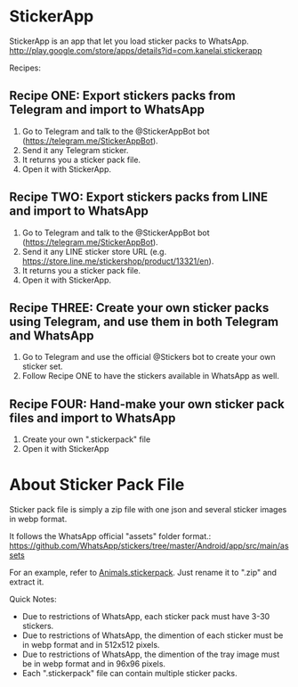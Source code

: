# StickerApp
StickerApp is an app that let you load sticker packs to WhatsApp.
http://play.google.com/store/apps/details?id=com.kanelai.stickerapp

Recipes:

## Recipe ONE: Export stickers packs from Telegram and import to WhatsApp
1. Go to Telegram and talk to the @StickerAppBot bot (https://telegram.me/StickerAppBot).
2. Send it any Telegram sticker.
3. It returns you a sticker pack file.
4. Open it with StickerApp.

## Recipe TWO: Export stickers packs from LINE and import to WhatsApp
1. Go to Telegram and talk to the @StickerAppBot bot (https://telegram.me/StickerAppBot).
2. Send it any LINE sticker store URL (e.g. https://store.line.me/stickershop/product/13321/en).
3. It returns you a sticker pack file.
4. Open it with StickerApp.

## Recipe THREE: Create your own sticker packs using Telegram, and use them in both Telegram and WhatsApp
1. Go to Telegram and use the official @Stickers bot to create your own sticker set.
2. Follow Recipe ONE to have the stickers available in WhatsApp as well.

## Recipe FOUR: Hand-make your own sticker pack files and import to WhatsApp
1. Create your own ".stickerpack" file
2. Open it with StickerApp




About Sticker Pack File
=======================

Sticker pack file is simply a zip file with one json and several sticker images in webp format.

It follows the WhatsApp official "assets" folder format.:
https://github.com/WhatsApp/stickers/tree/master/Android/app/src/main/assets

For an example, refer to [Animals.stickerpack](Animals.stickerpack). Just rename it to ".zip" and extract it.

Quick Notes:
- Due to restrictions of WhatsApp, each sticker pack must have 3-30 stickers.
- Due to restrictions of WhatsApp, the dimention of each sticker must be in webp format and in 512x512 pixels.
- Due to restrictions of WhatsApp, the dimention of the tray image must be in webp format and in 96x96 pixels.
- Each ".stickerpack" file can contain multiple sticker packs.
